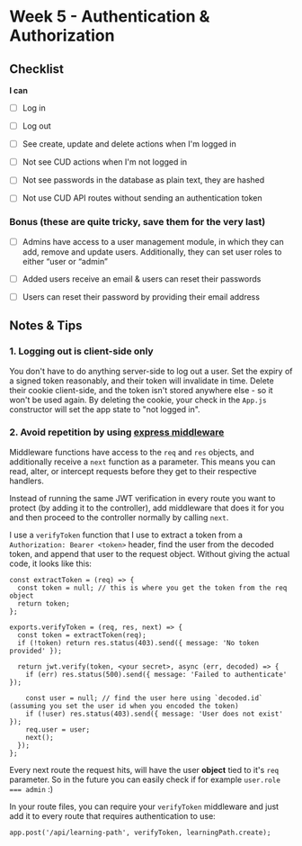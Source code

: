 # Week 5 - Authentication & Authorization


## Checklist

**I can**

- [ ] Log in
- [ ] Log out
- [ ] See create, update and delete actions when I'm logged in
- [ ] Not see CUD actions when I'm not logged in
- [ ] Not see passwords in the database as plain text, they are hashed
- [ ] Not use CUD API routes without sending an authentication token


### Bonus (these are quite tricky, save them for the very last)

- [ ] Admins have access to a user management module, in which they can add, remove and update users. Additionally, they can set user roles to either “user or “admin”
- [ ] Added users receive an email & users can reset their passwords
- [ ] Users can reset their password by providing their email address



## Notes & Tips

### 1. Logging out is client-side only

You don't have to do anything server-side to log out a user. Set the expiry of a signed token reasonably, and their token will invalidate in time.
Delete their cookie client-side, and the token isn't stored anywhere else - so it won't be used again. By deleting the cookie, your check in the `App.js` constructor will set the app state to "not logged in".

### 2. Avoid repetition by using [express middleware](https://expressjs.com/en/guide/using-middleware.html)

Middleware functions have access to the `req` and `res` objects, and additionally receive a `next` function as a parameter. This means you can read, alter, or intercept requests before they get to their respective handlers.

Instead of running the same JWT verification in every route you want to protect (by adding it to the controller), add middleware that does it for you and then proceed to the controller normally by calling `next`.

I use a `verifyToken` function that I use to extract a token from a `Authorization: Bearer <token>` header, find the user from the decoded token, and append that user to the request object. Without giving the actual code, it looks like this:

```
const extractToken = (req) => {
  const token = null; // this is where you get the token from the req object
  return token;
};

exports.verifyToken = (req, res, next) => {
  const token = extractToken(req);
  if (!token) return res.status(403).send({ message: 'No token provided' });

  return jwt.verify(token, <your secret>, async (err, decoded) => {
    if (err) res.status(500).send({ message: 'Failed to authenticate' });

    const user = null; // find the user here using `decoded.id` (assuming you set the user id when you encoded the token)
    if (!user) res.status(403).send({ message: 'User does not exist' });
    req.user = user;
    next();
  });
};
```

Every next route the request hits, will have the user **object** tied to it's `req` parameter. So in the future you can easily check if for example `user.role === admin` :)

In your route files, you can require your `verifyToken` middleware and just add it to every route that requires authentication to use:

`app.post('/api/learning-path', verifyToken, learningPath.create);`

